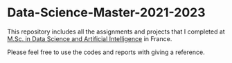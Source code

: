 # Data-Science-Master-2021-2023

This repository includes all the assignments and projects that I completed at [M.Sc. in Data Science and Artificial Intelligence](https://univ-cotedazur.eu/msc/msc-data-science-and-artificial-intelligence) in France.

Please feel free to use the codes and reports with giving a reference.
